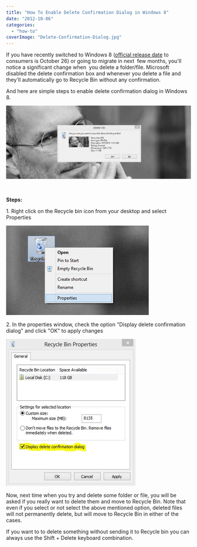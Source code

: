 ```yaml
---
title: "How To Enable Delete Confirmation Dialog in Windows 8"
date: "2012-10-06"
categories: 
  - "how-to"
coverImage: "Delete-Confirmation-Dialog.jpg"
---
```


If you have recently switched to Windows 8 ([official release date](http://icosmogeek.com/official-now-windows-8-to-go-sale-on-october-26/) to consumers is October 26) or going to migrate in next  few months, you'll notice a significant change when  you delete a folder/file. Microsoft disabled the delete confirmation box and whenever you delete a file and they'll automatically go to Recycle Bin without any confirmation.

And here are simple steps to enable delete confirmation dialog in Windows 8.

[![](images/Delete-Confirmation-Dialog-1024x405.jpg "Delete Confirmation Dialog")](http://iCosmoGeek.com/how-to-enable-delete-confirmation-dialog-in-windows-8/delete-confirmation-dialog/)

 

**Steps:**

1\. Right click on the Recycle bin icon from your desktop and select Properties

[![](images/Recycle-Bin-Properties.jpg "Recycle Bin Properties")](http://iCosmoGeek.com/how-to-enable-delete-confirmation-dialog-in-windows-8/recycle-bin-properties/)

2\. In the properties window, check the option "Display delete confirmation dialog" and click "OK" to apply changes

[![](images/Recycle-Bin-Properties-2.jpg "Recycle Bin Properties 2")](http://iCosmoGeek.com/how-to-enable-delete-confirmation-dialog-in-windows-8/recycle-bin-properties-2/)

Now, next time when you try and delete some folder or file, you will be asked if you really want to delete them and move to Recycle Bin. Note that even if you select or not select the above mentioned option, deleted files will not permanently delete, but will move to Recycle Bin in either of the cases.

If you want to to delete something without sending it to Recycle bin you can always use the Shift + Delete keyboard combination.
